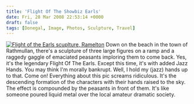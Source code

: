 ```yaml
---
title: 'Flight Of The Showbiz Earls'
date: Fri, 28 Mar 2008 22:53:14 +0000
draft: false
tags: [Donegal, Image, Photos, Sculpture, Travel]
---
```


[![Flight of the Earls scuplture, Ramelton](http://gerard.interwebworld.co.uk/files/2008/03/flight-of-the-dancing-earls.jpg)](http://gerard.interwebworld.co.uk/files/2008/03/flight-of-the-dancing-earls.jpg) Down on the beach in the town of Rathmullan, there's a sculpture of three large figures on a ramp and a raggedy gaggle of emaciated peasants imploring them to come back. Yes, it's the legendary Flight Of The Earls. Except this time, it's with added Jazz Hands. You may think I'm morally bankrupt. Well, I hold my (jazz) hands up to that. Come on! Everything about this pic screams ridiculous. It's the descending formation of the characters with their hands raised to the sky. The effect is compounded by the peasants in front of them. It's like someone poured liquid metal over the local amateur dramatic society.